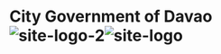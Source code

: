 # City Government of Davao ![site-logo-2](https://user-images.githubusercontent.com/121278310/209309993-6ebfdc52-dd2a-4168-82fb-945a0aa465c7.png)![site-logo](https://user-images.githubusercontent.com/121278310/209310998-7719fcee-e357-4a95-851d-77e030b57768.png)

